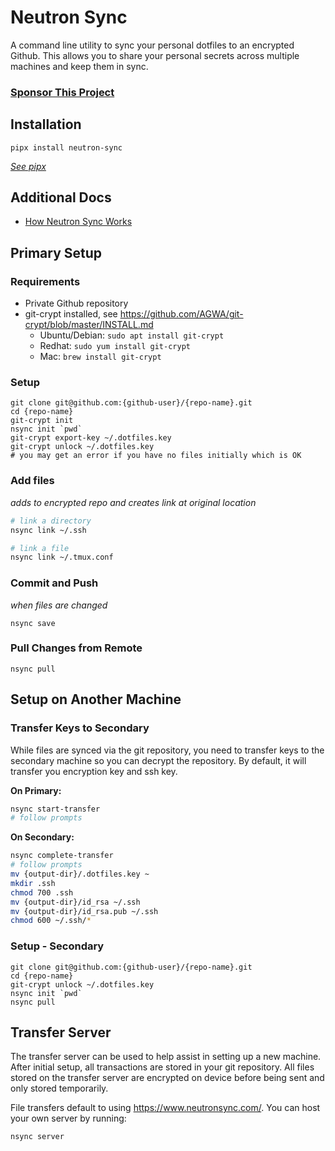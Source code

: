 # Neutron Sync

A command line utility to sync your personal dotfiles to an encrypted Github. This allows you to share your personal secrets across multiple machines and keep them in sync.

### [Sponsor This Project](https://github.com/sponsors/neutron-sync)

## Installation

`pipx install neutron-sync`

*[See pipx](https://pypa.github.io/pipx/)*

## Additional Docs

- [How Neutron Sync Works](https://github.com/neutron-sync/neutron-sync/blob/main/docs/how-it-works.md)

## Primary Setup

### Requirements

- Private Github repository
- git-crypt installed, see https://github.com/AGWA/git-crypt/blob/master/INSTALL.md
    - Ubuntu/Debian: `sudo apt install git-crypt`
    - Redhat: `sudo yum install git-crypt`
    - Mac: `brew install git-crypt`

### Setup

```
git clone git@github.com:{github-user}/{repo-name}.git
cd {repo-name}
git-crypt init
nsync init `pwd`
git-crypt export-key ~/.dotfiles.key
git-crypt unlock ~/.dotfiles.key
# you may get an error if you have no files initially which is OK
```

### Add files

*adds to encrypted repo and creates link at original location*

```bash
# link a directory
nsync link ~/.ssh

# link a file
nsync link ~/.tmux.conf
```

### Commit and Push

*when files are changed*

`nsync save`

### Pull Changes from Remote

`nsync pull`


## Setup on Another Machine

### Transfer Keys to Secondary

While files are synced via the git repository, you need to transfer keys to the secondary machine so you can decrypt the repository. By default, it will transfer you encryption key and ssh key.

**On Primary:**

```bash
nsync start-transfer
# follow prompts
```

**On Secondary:**
```bash
nsync complete-transfer
# follow prompts
mv {output-dir}/.dotfiles.key ~
mkdir .ssh
chmod 700 .ssh
mv {output-dir}/id_rsa ~/.ssh
mv {output-dir}/id_rsa.pub ~/.ssh
chmod 600 ~/.ssh/*
```

### Setup - Secondary

```
git clone git@github.com:{github-user}/{repo-name}.git
cd {repo-name}
git-crypt unlock ~/.dotfiles.key
nsync init `pwd`
nsync pull
```

## Transfer Server

The transfer server can be used to help assist in setting up a new machine. After initial setup, all transactions are stored in your git repository. All files stored on the transfer server are encrypted on device before being sent and only stored temporarily.

File transfers default to using https://www.neutronsync.com/. You can host your own server by running:

`nsync server`
